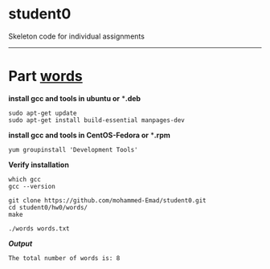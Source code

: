 # student0
Skeleton code for individual assignments


------------------
# Part [words](https://github.com/mohammed-Emad/student0/tree/master/hw0/words)

**install gcc and tools in ubuntu or** ***.deb**
```
sudo apt-get update
sudo apt-get install build-essential manpages-dev
```
**install gcc and tools in CentOS-Fedora or** ***.rpm**
```
yum groupinstall 'Development Tools'
```

**Verify installation**
```
which gcc
gcc --version
```

```
git clone https://github.com/mohammed-Emad/student0.git
cd student0/hw0/words/
make
```

```
./words words.txt 
```

***Output***

```
The total number of words is: 8
```
